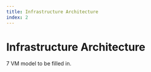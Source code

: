 ```yaml
---
title: Infrastructure Architecture
index: 2
---
```


# Infrastructure Architecture

7 VM model to be filled in.